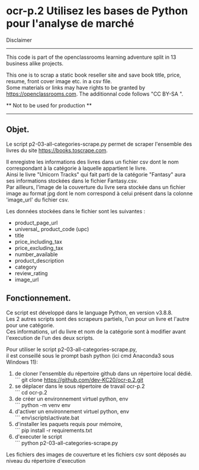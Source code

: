 # ocr-p.2 Utilisez les bases de Python pour l'analyse de marché

Disclaimer

---

This code is part of the openclassrooms learning adventure split in 13 business alike projects.  
  
  
This one is to scrap a static book reseller site and save book title, price, resume, front cover image etc. in a csv file.  
Some materials or links may have rights to be granted by https://openclassrooms.com. 
The additionnal code follows "CC BY-SA ".
  
** Not to be used for production **  


---
## Objet.  
  
Le script p2-03-all-categories-scrape.py permet de scraper l'ensemble des livres du site https://books.toscrape.com.  

Il enregistre les informations des livres dans un fichier csv dont le nom correspondant à la catégorie à laquelle appartient le livre.  
Ainsi le livre "Unicorn Tracks" qui fait parti de la catégorie "Fantasy" aura ses informations stockées dans le fichier Fantasy.csv.  
Par ailleurs, l'image de la couverture du livre sera stockée dans un fichier image au format jpg dont le nom correspond à celui présent dans la colonne 'image_url' du fichier csv.  

  
Les données stockées dans le fichier sont les suivantes :  

* product_page_url
* universal_ product_code (upc)
* title
* price_including_tax
* price_excluding_tax
* number_available
* product_description
* category
* review_rating
* image_url


## Fonctionnement.

Ce script est développé dans le language Python, en version v3.8.8.  
Les 2 autres scripts sont des scrapeurs partiels, l'un pour un livre et l'autre pour une catégorie.   
Ces informations, url du livre et nom de la catégorie sont à modifier avant l'execution de l'un des deux scripts.  
  

Pour utiliser le script p2-03-all-categories-scrape.py,   
il est conseillé sous le prompt bash python (ici cmd Anaconda3 sous Windows 11):  
1. de cloner l'ensemble du répertoire github dans un répertoire local dédié.  
        ``` git clone https://github.com/dev-KC20/ocr-p.2.git  
2. se déplacer dans le sous répertoire de travail ocr-p.2  
        ``` cd ocr-p.2  
3. de créer un environnement virtuel python, env  
        ``` python -m venv env  
4. d'activer un environnement virtuel python, env  
        ``` env\scripts\activate.bat  
5. d'installer les paquets requis pour mémoire,   
        ``` pip install -r requirements.txt  
6. d'executer le script  
        ``` python p2-03-all-categories-scrape.py    
  
Les fichiers des images de couverture et les fichiers csv sont déposés au niveau du répertoire d'execution    




